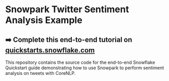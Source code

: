 # Snowpark Twitter Sentiment Analysis Example

## ➡️ Complete this end-to-end tutorial on [quickstarts.snowflake.com](https://quickstarts.snowflake.com/guide/getting_started_with_snowpark_scala/index.html)

This repository contains the source code for the end-to-end Snowflake Quickstart guide demonstrating how to use Snowpark to perform sentiment analysis on tweets with CoreNLP. 
